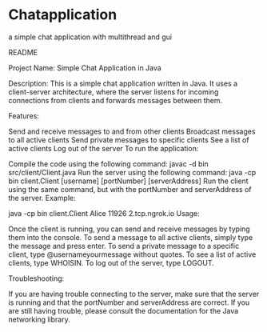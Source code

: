 # Chatapplication
a simple chat application with multithread and gui 

README

Project Name: Simple Chat Application in Java

Description: This is a simple chat application written in Java. It uses a client-server architecture, where the server listens for incoming connections from clients and forwards messages between them.

Features:

Send and receive messages to and from other clients
Broadcast messages to all active clients
Send private messages to specific clients
See a list of active clients
Log out of the server
To run the application:

Compile the code using the following command:
javac -d bin src/client/Client.java
Run the server using the following command:
java -cp bin client.Client [username] [portNumber] [serverAddress]
Run the client using the same command, but with the portNumber and serverAddress of the server.
Example:

java -cp bin client.Client Alice 11926 2.tcp.ngrok.io
Usage:

Once the client is running, you can send and receive messages by typing them into the console. To send a message to all active clients, simply type the message and press enter. To send a private message to a specific client, type @username<space>yourmessage without quotes. To see a list of active clients, type WHOISIN. To log out of the server, type LOGOUT.

Troubleshooting:

If you are having trouble connecting to the server, make sure that the server is running and that the portNumber and serverAddress are correct. If you are still having trouble, please consult the documentation for the Java networking library.

